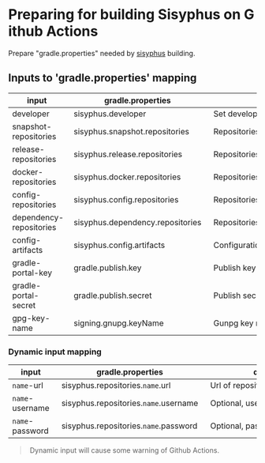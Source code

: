 # Preparing for building Sisyphus on Github Actions

Prepare "gradle.properties" needed by [sisyphus](https://github.com/ButterCam/sisyphus) building.

## Inputs to 'gradle.properties' mapping

input | gradle.properties | descriptor
-|-|-
developer | sisyphus.developer | Set developer name for developing environment.
snapshot-repositories | sisyphus.snapshot.repositories | Repositories for snapshot publishing, default value is `snapshot`.
release-repositories | sisyphus.release.repositories | Repositories for release publishing, default value is `release`.
docker-repositories | sisyphus.docker.repositories | Repositories for docker publishing.
config-repositories | sisyphus.config.repositories | Repositories for resolving configuration artifact, default value is `local,central,jcenter,portal`.
dependency-repositories | sisyphus.dependency.repositories | Repositories for resolving dependencies, default value is `local,central,jcenter,portal`.
config-artifacts | sisyphus.config.artifacts | Configuration artifacts.
gradle-portal-key | gradle.publish.key | Publish key for gradle portal.
gradle-portal-secret | gradle.publish.secret | Publish secret for gradle portal.
gpg-key-name | signing.gnupg.keyName | Gunpg key name of signing.

### Dynamic input mapping

input | gradle.properties | descriptor
-|-|-
`name`-url | sisyphus.repositories.`name`.url | Url of repository.
`name`-username | sisyphus.repositories.`name`.username | Optional, user name of repository.
`name`-password | sisyphus.repositories.`name`.password | Optional, password of repository.

> Dynamic input will cause some warning of Github Actions.
